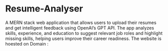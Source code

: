 # Resume-Analyser
A MERN stack web application that allows users to upload their resumes and get intelligent feedback using OpenAI’s GPT API. The app analyzes skills, experience, and education to suggest relevant job roles and highlight missing skills, helping users improve their career readiness.
The website is hoested on Domain :<a href="https://resumeeanalyserr.netlify.app/" target="blank" src="https://resumeeanalyserr.netlify.app/" alt="ResumeAnalyzer" height="30" width="40" /></a>
